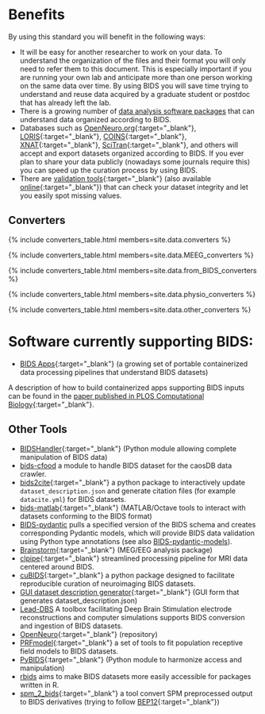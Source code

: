 ---
---

# Benefits

By using this standard you will benefit in the following ways:

- It will be easy for another researcher to work on your data. To understand the organization of the files and their format you will only need to refer them to this document. This is especially important if you are running your own lab and anticipate more than one person working on the same data over time. By using BIDS you will save time trying to understand and reuse data acquired by a graduate student or postdoc that has already left the lab.
- There is a growing number of [data analysis software packages](#software) that can understand data organized according to BIDS.
- Databases such as [OpenNeuro.org](http://openneuro.org){:target="_blank"}, [LORIS](http://www.loris.ca){:target="_blank"}, [COINS](https://coins.trendscenter.org){:target="_blank"}, [XNAT](https://central.xnat.org/){:target="_blank"}, [SciTran](https://scitran.github.io/){:target="_blank"}, and others will accept and export datasets organized according to BIDS. If you ever plan to share your data publicly (nowadays some journals require this) you can speed up the curation process by using BIDS.
- There are [validation tools](https://github.com/bids-standard/bids-validator){:target="_blank"} (also available [online](http://bids-standard.github.io/bids-validator/){:target="_blank"}) that can check your dataset integrity and let you easily spot missing values.

## Converters

{% include converters_table.html members=site.data.converters %}

{% include converters_table.html members=site.data.MEEG_converters %}

{% include converters_table.html members=site.data.from_BIDS_converters %}

{% include converters_table.html members=site.data.physio_converters %}

{% include converters_table.html members=site.data.other_converters %}

# Software currently supporting BIDS:

- [BIDS Apps](http://bids-apps.neuroimaging.io){:target="_blank"} (a growing set of portable containerized data processing pipelines that understand BIDS datasets)

A description of how to build containerized apps supporting BIDS inputs can be found in the [paper published in PLOS Computational Biology](http://doi.org/10.1371/journal.pcbi.1005209){:target="_blank"}.

## Other Tools

- [BIDSHandler](https://github.com/Macquarie-MEG-Research/BIDSHandler){:target="_blank"} (Python module allowing complete manipulation of BIDS data)
- [bids-cfood](https://gitlab.indiscale.com/caosdb/src/crawler-cfoods/bids-cfood)
  a module to handle BIDS dataset for the caosDB data crawler.
- [bids2cite](https://github.com/Remi-Gau/bids2cite){:target="_blank"} a python package
  to interactively update `dataset_description.json` and generate citation files (for example `datacite.yml`) for BIDS datasets.
- [bids-matlab](https://github.com/bids-standard/bids-matlab){:target="_blank"}
  (MATLAB/Octave tools to interact with datasets conforming to the BIDS format)
- [BIDS-pydantic](https://pypi.org/project/BIDS-pydantic/) pulls a specified version of the BIDS schema
  and creates corresponding Pydantic models, which will provide BIDS data
  validation using Python type annotations (see also [BIDS-pydantic-models](https://pypi.org/project/BIDS-pydantic-models/)).
- [Brainstorm](http://neuroimage.usc.edu/brainstorm/){:target="_blank"} (MEG/EEG analysis package)
- [clpipe](https://clpipe.readthedocs.io/en/latest/index.html){:target="_blank"}
  streamlined processing pipeline for MRI data centered around BIDS.
- [cuBIDS](https://pypi.org/project/cubids/){:target="_blank"}
  a python package designed to facilitate reproducible curation of neuroimaging BIDS datasets.
- [GUI dataset description generator](https://github.com/tolik-g/BIDS){:target="_blank"}
  (GUI form that generates dataset_description.json)
- [Lead-DBS](https://www.lead-dbs.org/) A toolbox facilitating Deep Brain Stimulation electrode reconstructions
  and computer simulations supports BIDS conversion and ingestion of BIDS datasets.
- [OpenNeuro](http://openneuro.org){:target="_blank"} (repository)
- [PRFmodel](https://github.com/vistalab/PRFmodel){:target="_blank"} a set of tools
  to fit population receptive field models to BIDS datasets.
- [PyBIDS](https://github.com/bids-standard/pybids){:target="_blank"} (Python module to harmonize access and manipulation)
- [rbids](https://github.com/mathesong/rbids) aims to make BIDS datasets more easily accessible for packages written in R.
- [spm_2_bids](https://github.com/cpp-lln-lab/spm_2_bids){:target="_blank"} a tool convert SPM preprocessed output
  to BIDS derivatives (trying to follow [BEP12](https://bids.neuroimaging.io/bep012){:target="_blank"})
